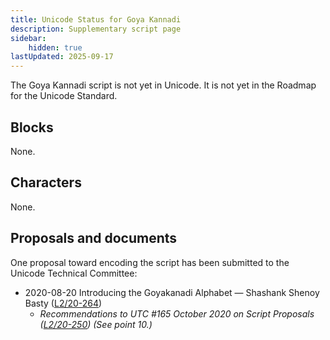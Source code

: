 ```yaml
---
title: Unicode Status for Goya Kannadi
description: Supplementary script page
sidebar:
    hidden: true
lastUpdated: 2025-09-17
---
```


The Goya Kannadi script is not yet in Unicode. It is not yet in the Roadmap for the Unicode Standard.

## Blocks

None.

## Characters

None.

## Proposals and documents

One proposal toward encoding the script has been submitted to the Unicode Technical Committee:
- 2020-08-20 Introducing the Goyakanadi Alphabet — Shashank Shenoy Basty ([L2/20-264](http://www.unicode.org/cgi-bin/GetMatchingDocs.pl?L2/20-264))
  - _Recommendations to UTC #165 October 2020 on Script Proposals ([L2/20-250](http://www.unicode.org/L2/L2020/20250-script-adhoc-rept.pdf)) (See point 10.)_
